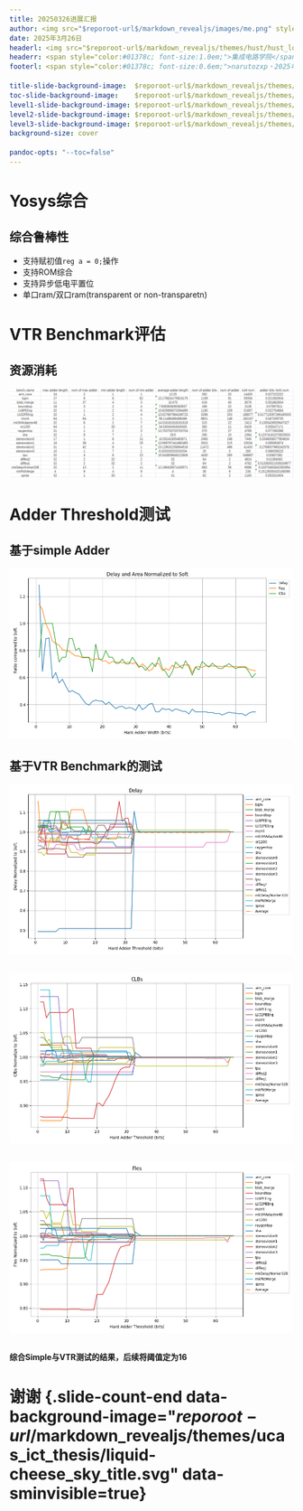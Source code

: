 ```yaml
---
title: 20250326进展汇报
author: <img src="$reporoot-url$/markdown_revealjs/images/me.png" style="height:1.5em;">narutozxp<br/>
date: 2025年3月26日
headerl: <img src="$reporoot-url$/markdown_revealjs/themes/hust/hust_logo.svg" style="height:1.0em; margin:0;"><span style="color:#01378c; font-size:1.0em;">华中科技大学</span>
headerr: <span style="color:#01378c; font-size:1.0em;">集成电路学院</span><img src="$reporoot-url$/markdown_revealjs/themes/hust/ic_logo.jpg" style="height:1.0em; margin:0;">
footerl: <span style="color:#01378c; font-size:0.6em;">narutozxp・2025年3月26日</span>

title-slide-background-image:  $reporoot-url$/markdown_revealjs/themes/ucas_ict_thesis/liquid-cheese_sky_title.svg
toc-slide-background-image:    $reporoot-url$/markdown_revealjs/themes/ucas_ict_thesis/liquid-cheese_sky_l1.svg
level1-slide-background-image: $reporoot-url$/markdown_revealjs/themes/ucas_ict_thesis/liquid-cheese_sky_l1.svg
level2-slide-background-image: $reporoot-url$/markdown_revealjs/themes/ucas_ict_thesis/liquid-cheese_sky_l2.svg
level3-slide-background-image: $reporoot-url$/markdown_revealjs/themes/ucas_ict_thesis/liquid-cheese_sky_l3.svg
background-size: cover

pandoc-opts: "--toc=false"
---
```


# Yosys综合

## 综合鲁棒性

* 支持赋初值`reg a = 0;`操作
* 支持ROM综合
* 支持异步低电平置位
* 单口ram/双口ram(transparent or non-transparetn)

# VTR Benchmark评估

## 资源消耗

![资源消耗](./img/vtr_benchmark.png)

# Adder Threshold测试

## 基于simple Adder

![面积延迟结果](./img/simple_add.png)

## 基于VTR Benchmark的测试

![延迟与阈值的关系](./img/delay.png)

## 

![CLB数量与阈值的关系](./img/clbs.png)

## 

![FLE数量与阈值的关系](./img/fles.png)

## 

**综合Simple与VTR测试的结果，后续将阈值定为16**


# 谢谢 {.slide-count-end data-background-image="$reporoot-url$/markdown_revealjs/themes/ucas_ict_thesis/liquid-cheese_sky_title.svg" data-sminvisible=true}

